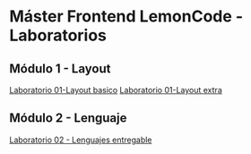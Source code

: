# Máster Frontend LemonCode - Laboratorios

## Módulo 1 - Layout
[Laboratorio 01-Layout basico](https://github.com/R4NU54/Master-Frontend-Lemoncode/tree/main/01-layout/Basico)
[Laboratorio 01-Layout extra](https://github.com/R4NU54/Master-Frontend-Lemoncode/tree/main/01-layout/Extra)

## Módulo 2 - Lenguaje
[Laboratorio 02 - Lenguajes entregable](https://github.com/R4NU54/Master-Frontend-Lemoncode/tree/main/02-lenguajes/entregables)
